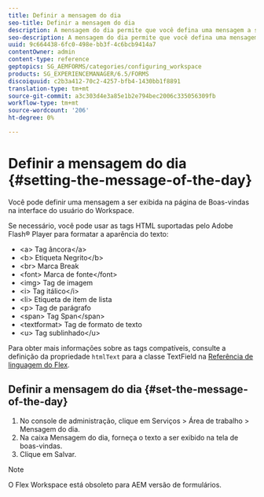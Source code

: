 ```yaml
---
title: Definir a mensagem do dia
seo-title: Definir a mensagem do dia
description: A mensagem do dia permite que você defina uma mensagem a ser exibida na página de Boas-vindas na interface do usuário do Workspace.
seo-description: A mensagem do dia permite que você defina uma mensagem a ser exibida na página de Boas-vindas na interface do usuário do Workspace.
uuid: 9c664438-6fc0-498e-bb3f-4c6bcb9414a7
contentOwner: admin
content-type: reference
geptopics: SG_AEMFORMS/categories/configuring_workspace
products: SG_EXPERIENCEMANAGER/6.5/FORMS
discoiquuid: c2b3a412-70c2-4257-bfb4-1430bb1f8891
translation-type: tm+mt
source-git-commit: a3c303d4e3a85e1b2e794bec2006c335056309fb
workflow-type: tm+mt
source-wordcount: '206'
ht-degree: 0%

---
```



# Definir a mensagem do dia {#setting-the-message-of-the-day}

Você pode definir uma mensagem a ser exibida na página de Boas-vindas na interface do usuário do Workspace.

Se necessário, você pode usar as tags HTML suportadas pelo Adobe Flash® Player para formatar a aparência do texto:

* &lt;a> Tag âncora&lt;/a>
* &lt;b> Etiqueta Negrito&lt;/b>
* &lt;br> Marca Break
* &lt;font> Marca de fonte&lt;/font>
* &lt;img> Tag de imagem
* &lt;i> Tag itálico&lt;/i>
* &lt;li> Etiqueta de item de lista
* &lt;p> Tag de parágrafo
* &lt;span> Tag Span&lt;/span>
* &lt;textformat> Tag de formato de texto
* &lt;u> Tag sublinhado&lt;/u>

Para obter mais informações sobre as tags compatíveis, consulte a definição da propriedade `htmlText` para a classe TextField na [Referência de linguagem do Flex](https://www.adobe.com/support/documentation/en/flex/).

## Definir a mensagem do dia {#set-the-message-of-the-day}

1. No console de administração, clique em Serviços > Área de trabalho > Mensagem do dia.
1. Na caixa Mensagem do dia, forneça o texto a ser exibido na tela de boas-vindas.
1. Clique em Salvar.

>[!NOTE]
>
>O Flex Workspace está obsoleto para AEM versão de formulários.

